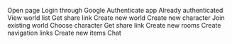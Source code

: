Open page
Login through Google
  Authenticate app
  Already authenticated
View world list
Get share link
Create new world
Create new character
Join existing world
  Choose character
  Get share link
  Create new rooms
  Create navigation links
  Create new items
  Chat
